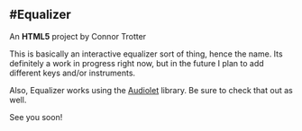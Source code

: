#Equalizer
---

An **HTML5** project by Connor Trotter

This is basically an interactive equalizer sort of thing, hence the name. Its definitely a work in progress right now, but in the future I plan to add different keys and/or instruments. 

Also, Equalizer works using the [Audiolet](https://github.com/oampo/Audiolet) library. Be sure to check that out as well.

See you soon! 
